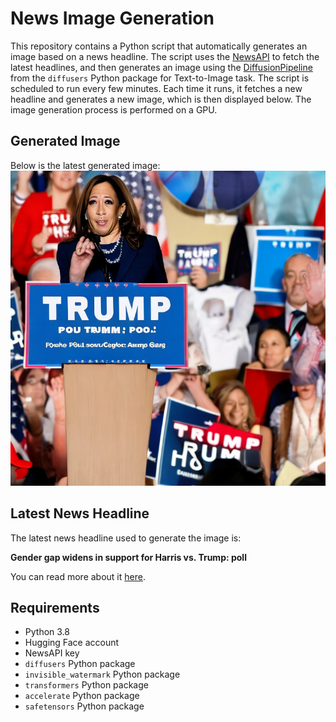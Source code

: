 # News Image Generation
This repository contains a Python script that automatically generates an image based on a news headline. The script uses the [NewsAPI](https://newsapi.org/) to fetch the latest headlines, and then generates an image using the [DiffusionPipeline](https://github.com/huggingface/diffusers) from the `diffusers` Python package for Text-to-Image task.
The script is scheduled to run every few minutes. Each time it runs, it fetches a new headline and generates a new image, which is then displayed below. The image generation process is performed on a GPU.

## Generated Image
Below is the latest generated image:
![Generated Image](image.png)

## Latest News Headline
The latest news headline used to generate the image is:

**Gender gap widens in support for Harris vs. Trump: poll**

You can read more about it [here](https://news.google.com/rss/articles/CBMigwFBVV95cUxOQVFEM3ZFZF9MM1pUWG93a0tqbDJuVTlHa0lVTGU5RDhSZzhSNERGN0ZrX2Z1NVQ0V2xFdEpZN2RCUTFubjIwclBnVGZjVlR5clFYdnJVcGwteGpRQU1WWjZPYUhjQmFjTVI3azlwTGlCS2t5d011TmZGWWdMMy05TEtQRQ?oc=5).

## Requirements
- Python 3.8
- Hugging Face account
- NewsAPI key
- `diffusers` Python package
- `invisible_watermark` Python package
- `transformers` Python package
- `accelerate` Python package
- `safetensors` Python package
